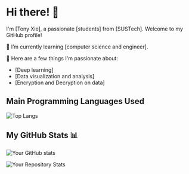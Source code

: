 <!-- Introduction -->
# Hi there! 👋
I'm [Tony Xie], a passionate [students] from [SUSTech]. Welcome to my GitHub profile! 

🌱 I’m currently learning [computer science and engineer].

🚀 Here are a few things I'm passionate about:
- [Deep learning]
- [Data visualization and analysis]
- [Encryption and Decryption on data]

<!-- Main Programming Languages Used -->
## Main Programming Languages Used
![Top Langs](https://github-readme-stats.vercel.app/api/top-langs/?username=TonyXie30&layout=compact)

<!-- Repository Information with Animated Stats -->
## My GitHub Stats 📊
![Your GitHub stats](https://github-readme-stats.vercel.app/api?username=TonyXie30&show_icons=true&theme=radical)
<!-- Including All Repository Stats -->
![Your Repository Stats](https://github-readme-stats.vercel.app/api/wakatime?username=TonyXie30&layout=compact&theme=radical)

